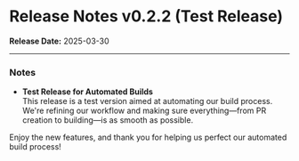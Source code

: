 # Release Notes v0.2.2 (Test Release)
**Release Date:** 2025-03-30

---

### Notes

- **Test Release for Automated Builds**  
  This release is a test version aimed at automating our build process. We're refining our workflow and making sure everything—from PR creation to building—is as smooth as possible.

Enjoy the new features, and thank you for helping us perfect our automated build process!
